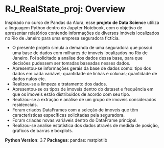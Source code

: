 # RJ_RealState_proj: Overview

Inspirado no curso de Pandas da Alura, esse **projeto de Data Scienc**e utiliza a linguagem Python dentro do Jupyter Notebook, com o objetivo de apresentar relatórios contendo informações de diversos imóveis localizados no Rio de Janeiro para uma empresa seguradora fictícia.

* O presente projeto simula a demanda de uma seguradora que possui uma base de dados com milhares de imoveis localizados no Rio de Janeiro. Foi solicitado a analise dos dados dessa base, para que decisões pudessem ser tomadas baseadas nesses dados.
* Apresentou-se informações gerais da base de dados como: tipo dos dados em cada variável; quantidade de linhas e colunas; quantidade de dados nulos etc.
* Realizou-se a limpeza e tratamento dos dados.
* Apresentou-se os tipos de imoveis dentro do dataset e frequência em que os imoveis estão distribuidos de acordo com seu tipo.
* Realizou-se a extração e análise de um grupo de imoveis considerados residenciais.
* Foram criados DataFrames com a seleção de imoveis que têm caracteristicas específicas solicitadas pela seguradora.
* Foram criadas novas variáveis dentro do DataFrame principal.
* Realizou-se analise estatística dos dados através de medida de posição, gráficos de barras e boxplots.

**Python Version:** 3.7
**Packages**: pandas: matplotlib
